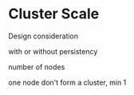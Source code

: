 # Cluster Scale

Design consideration

with or without persistency

number of nodes

one node don't form a cluster, min 1



